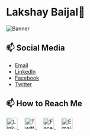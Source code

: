 # Lakshay Baijal👋
![Banner](https://mma.prnewswire.com/media/1900509/IIITH_Logo.jpg?p=twitter)

## 📫 Social Media 

- [Email](mailto:lakshaybaijal@gmail.com)
- [LinkedIn](https://www.linkedin.com/in/lakshaybaijal)
- [Facebook](https://www.facebook.com/profile.php?id=61554273341056)
- [Twitter](https://twitter.com/mastermindshay)


## 📫 How to Reach Me

<p align="left">
  <a href="https://www.linkedin.com/in/lakshaybaijal" target="blank">
    <img src="https://cdn.jsdelivr.net/npm/simple-icons@v5/icons/linkedin.svg" alt="LinkedIn" width="30" height="30" logoColor=white />
  </a>
  &nbsp;&nbsp;&nbsp;
  <a href="https://twitter.com/mastermindshay" target="blank">
    <img src="https://cdn.jsdelivr.net/npm/simple-icons@v5/icons/twitter.svg" alt="Twitter" width="30" height="30" />
  </a>
  &nbsp;&nbsp;&nbsp;
  <a href="https://www.facebook.com/profile.php?id=61554273341056" target="blank">
    <img src="https://cdn.jsdelivr.net/npm/simple-icons@v5/icons/facebook.svg" alt="Facebook" width="30" height="30" />
  </a>
  &nbsp;&nbsp;&nbsp;
  <a href="mailto:lakshaybaijal@gmail.com" target="blank">
    <img src="https://cdn.jsdelivr.net/npm/simple-icons@v5/icons/gmail.svg" alt="Email" width="30" height="30" />
  </a>
</p>

